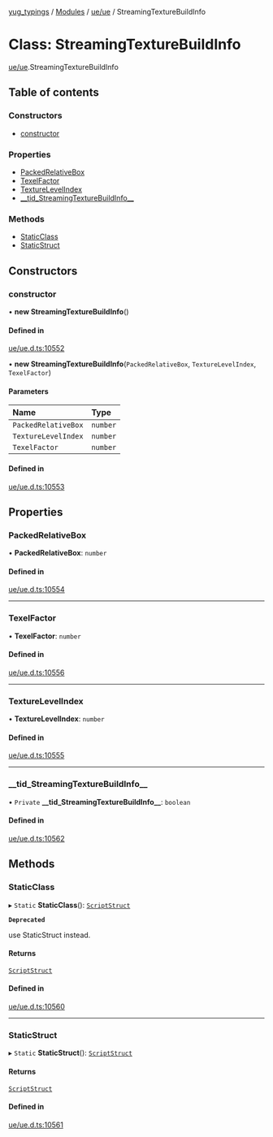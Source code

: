 [yug_typings](../README.md) / [Modules](../modules.md) / [ue/ue](../modules/ue_ue.md) / StreamingTextureBuildInfo

# Class: StreamingTextureBuildInfo

[ue/ue](../modules/ue_ue.md).StreamingTextureBuildInfo

## Table of contents

### Constructors

- [constructor](ue_ue.StreamingTextureBuildInfo.md#constructor)

### Properties

- [PackedRelativeBox](ue_ue.StreamingTextureBuildInfo.md#packedrelativebox)
- [TexelFactor](ue_ue.StreamingTextureBuildInfo.md#texelfactor)
- [TextureLevelIndex](ue_ue.StreamingTextureBuildInfo.md#texturelevelindex)
- [\_\_tid\_StreamingTextureBuildInfo\_\_](ue_ue.StreamingTextureBuildInfo.md#__tid_streamingtexturebuildinfo__)

### Methods

- [StaticClass](ue_ue.StreamingTextureBuildInfo.md#staticclass)
- [StaticStruct](ue_ue.StreamingTextureBuildInfo.md#staticstruct)

## Constructors

### constructor

• **new StreamingTextureBuildInfo**()

#### Defined in

[ue/ue.d.ts:10552](https://github.com/YugMetaverse/yug_typings/blob/25cad34/ue/ue.d.ts#L10552)

• **new StreamingTextureBuildInfo**(`PackedRelativeBox`, `TextureLevelIndex`, `TexelFactor`)

#### Parameters

| Name | Type |
| :------ | :------ |
| `PackedRelativeBox` | `number` |
| `TextureLevelIndex` | `number` |
| `TexelFactor` | `number` |

#### Defined in

[ue/ue.d.ts:10553](https://github.com/YugMetaverse/yug_typings/blob/25cad34/ue/ue.d.ts#L10553)

## Properties

### PackedRelativeBox

• **PackedRelativeBox**: `number`

#### Defined in

[ue/ue.d.ts:10554](https://github.com/YugMetaverse/yug_typings/blob/25cad34/ue/ue.d.ts#L10554)

___

### TexelFactor

• **TexelFactor**: `number`

#### Defined in

[ue/ue.d.ts:10556](https://github.com/YugMetaverse/yug_typings/blob/25cad34/ue/ue.d.ts#L10556)

___

### TextureLevelIndex

• **TextureLevelIndex**: `number`

#### Defined in

[ue/ue.d.ts:10555](https://github.com/YugMetaverse/yug_typings/blob/25cad34/ue/ue.d.ts#L10555)

___

### \_\_tid\_StreamingTextureBuildInfo\_\_

• `Private` **\_\_tid\_StreamingTextureBuildInfo\_\_**: `boolean`

#### Defined in

[ue/ue.d.ts:10562](https://github.com/YugMetaverse/yug_typings/blob/25cad34/ue/ue.d.ts#L10562)

## Methods

### StaticClass

▸ `Static` **StaticClass**(): [`ScriptStruct`](ue_ue.ScriptStruct.md)

**`Deprecated`**

use StaticStruct instead.

#### Returns

[`ScriptStruct`](ue_ue.ScriptStruct.md)

#### Defined in

[ue/ue.d.ts:10560](https://github.com/YugMetaverse/yug_typings/blob/25cad34/ue/ue.d.ts#L10560)

___

### StaticStruct

▸ `Static` **StaticStruct**(): [`ScriptStruct`](ue_ue.ScriptStruct.md)

#### Returns

[`ScriptStruct`](ue_ue.ScriptStruct.md)

#### Defined in

[ue/ue.d.ts:10561](https://github.com/YugMetaverse/yug_typings/blob/25cad34/ue/ue.d.ts#L10561)
